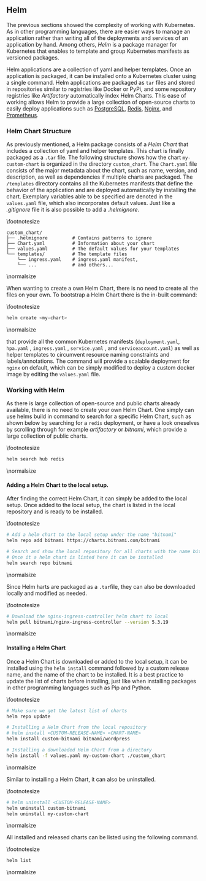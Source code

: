 ## Helm

The previous sections showed the complexity of working with Kubernetes. As in other programming languages, there are easier ways to manage an application rather than writing all of the deployments and services of an application by hand. 
Among others, *Helm* is a package manager for Kubernetes that enables to template and group Kubernetes manifests as versioned packages. 

Helm applications are a collection of yaml and helper templates. Once an application is packaged, it can be installed onto a Kubernetes cluster using a single command. 
Helm applications are packaged as `tar` files and stored in repositories similar to registries like Docker or PyPi, and some repository registries like *Artifactory* automatically index Helm Charts. This ease of working allows Helm to provide a large collection of open-source charts to easily deploy applications such as [PostgreSQL](https://github.com/bitnami/charts/tree/master/bitnami/postgresql), [Redis](https://github.com/bitnami/charts/tree/master/bitnami/redis), [Nginx](https://github.com/kubernetes/ingress-nginx), and [Prometheus](https://github.com/prometheus-community/helm-charts). 

### Helm Chart Structure

As previously mentioned, a Helm package consists of a *Helm Chart* that includes a collection of yaml and helper templates. This chart is finally packaged as a `.tar` file. The following structure shows how the chart `my-custom-chart` is organized in the directory `custom_chart`. The `Chart.yaml` file consists of the major metadata about the chart, such as name, version, and description, as well as dependencies if multiple charts are packaged. The `/templates` directory contains all the Kubernetes manifests that define the behavior of the application and are deployed automatically by installing the chart. Exemplary variables able to be specified are denoted in the `values.yaml` file, which also incorporates default values. Just like a *.gitignore* file it is also possible to add a *.helmignore*. 

\footnotesize
```
custom_chart/
├── .helmignore         # Contains patterns to ignore 
├── Chart.yaml          # Information about your chart
├── values.yaml         # The default values for your templates
└── templates/          # The template files
    └── ingress.yaml    # ingress.yaml manifest, 
    └── ...             # and others...
```
\normalsize

When wanting to create a own Helm Chart, there is no need to create all the files on your own. To bootstrap a Helm Chart there is the in-built command:

\footnotesize
```bash
helm create <my-chart>
```
\normalsize

that provide all the common Kubernetes manifests (`deployment.yaml`, `hpa.yaml` , `ingress.yaml` , `service.yaml` , and `serviceaccount.yaml`) as well as helper templates to circumvent resource naming constraints and labels/annotations. The command will provide a scalable deployment for `nginx` on default, which can be simply modified to deploy a custom docker image by editing the `values.yaml` file.

### Working with Helm

As there is large collection of open-source and public charts already available, there is no need to create your own Helm Chart. One simply can use helms build in command to search for a specific Helm Chart, such as shown below by searching for a `redis` deployment, or have a look oneselves by scrolling through for example *artifactory* or *bitnami*, which provide a large collection of public charts.

\footnotesize
```bash
helm search hub redis
```
\normalsize

#### Adding a Helm Chart to the local setup.

After finding the correct Helm Chart, it can simply be added to the local setup. Once added to the local setup, the chart is listed in the local repository and is ready to be installed. 

\footnotesize
```bash
# Add a helm chart to the local setup under the name "bitnami"
helm repo add bitnami https://charts.bitnami.com/bitnami

# Search and show the local repository for all charts with the name bitnami
# Once it a helm chart is listed here it can be installed
helm search repo bitnami
```
\normalsize

Since Helm harts are packaged as a `.tar`file, they can also be downloaded locally and modified as needed.

\footnotesize
```bash
# Download the nginx-ingress-controller helm chart to local
helm pull bitnami/nginx-ingress-controller --version 5.3.19
```
\normalsize

#### Installing a Helm Chart

Once a Helm Chart is downloaded or added to the local setup, it can be installed using the `helm install` command followed by a custom release name, and the name of the chart to be installed. It is a best practice to update the list of charts before installing, just like when installing packages in other programming languages such as Pip and Python.

\footnotesize
```bash
# Make sure we get the latest list of charts
helm repo update

# Installing a Helm Chart from the local repository
# helm install <CUSTOM-RELEASE-NAME> <CHART-NAME>
helm install custom-bitnami bitnami/wordpress

# Installing a downloaded Helm Chart from a directory
helm install -f values.yaml my-custom-chart ./custom_chart
```
\normalsize

Similar to installing a Helm Chart, it can also be uninstalled.

\footnotesize
```bash
# helm uninstall <CUSTOM-RELEASE-NAME>
helm uninstall custom-bitnami
helm uninstall my-custom-chart
```
\normalsize

All installed and released charts can be listed using the following command. 

\footnotesize
```bash
helm list
```
\normalsize
